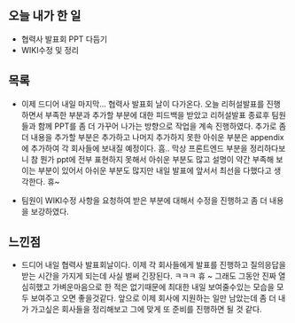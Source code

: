 ## 오늘 내가 한 일
- 협력사 발표회 PPT 다듬기
- WIKI수정 및 정리

## 목록
- 이제 드디어 내일 마지막... 협력사 발표회 날이 다가온다. 오늘 리허설발표를 진행하면서 부족한 부분과 추가할 부분에 대한 피드백을 받았고 리허설발표 종료후 팀원들과 함께 PPT를 좀 더 가꾸어 나가는 방향으로 작업을 계속 진행하였다. 추가로 좀 더 내용을 추가할 부분은 추가하고 나머지 추가하지 못한 아쉬운 부분은 appendix에 추가하여 각 회사들에 보내질 예정이다. 흠.. 막상 프론트엔드 부분을 정리하다보니 참 뭔가 ppt에 전부 표현하지 못해서 아쉬운 부분도 많고 설명이 약간 부족해 보이는 부분이 있어서 아쉬운 부분도 많지만 내일 발표에 앞서서 최선을 다했다고 생각한다. 휴~

- 팀원이 WIKI수정 사항을 요청하여 받은 부분에 대해서 수정을 진행하고 좀 더 내용을 보강하였다.

## 느낀점
- 드디어 내일 협력사 발표회날이다. 이제 각 회사들에게 발표를 진행하고 질의응답을 받는 시간을 가지게 되는데 사실 벌써 긴장된다. ㅋㅋㅋ 휴 ~ 그래도 그동안 진짜 열심히했고 가벼운마음으로 한 적은 없기때문에 최대한 내일 보여줄수있는 모습을 모두 보여주고 오면 좋을것같다. 앞으로 이제 회사에 지원하는 일만 남았는데 좀 더 내가 가고싶은 회사들을 정리해보고 그에 맞게 또 준비를 진행하면 될 것 같다.
